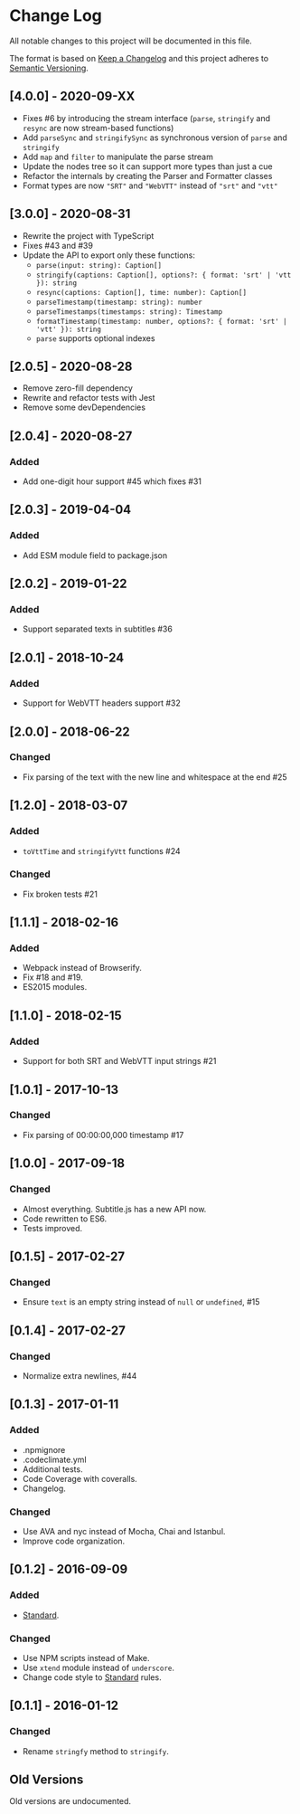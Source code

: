 # Change Log

All notable changes to this project will be documented in this file.

The format is based on [Keep a Changelog](http://keepachangelog.com/)
and this project adheres to [Semantic Versioning](http://semver.org/).

## [4.0.0] - 2020-09-XX
- Fixes #6 by introducing the stream interface (`parse`, `stringify` and `resync` are now stream-based functions)
- Add `parseSync` and `stringifySync` as synchronous version of `parse` and `stringify`
- Add `map` and `filter` to manipulate the parse stream
- Update the nodes tree so it can support more types than just a cue
- Refactor the internals by creating the Parser and Formatter classes
- Format types are now `"SRT"` and `"WebVTT"` instead of `"srt"` and `"vtt"`

## [3.0.0] - 2020-08-31
- Rewrite the project with TypeScript
- Fixes #43 and #39
- Update the API to export only these functions:
  - `parse(input: string): Caption[]`
  - `stringify(captions: Caption[], options?: { format: 'srt' | 'vtt }): string`
  - `resync(captions: Caption[], time: number): Caption[]`
  - `parseTimestamp(timestamp: string): number`
  - `parseTimestamps(timestamps: string): Timestamp`
  - `formatTimestamp(timestamp: number, options?: { format: 'srt' | 'vtt' }): string`
  - `parse` supports optional indexes

## [2.0.5] - 2020-08-28
- Remove zero-fill dependency
- Rewrite and refactor tests with Jest
- Remove some devDependencies

## [2.0.4] - 2020-08-27
### Added
- Add one-digit hour support #45 which fixes #31

## [2.0.3] - 2019-04-04
### Added
- Add ESM module field to package.json

## [2.0.2] - 2019-01-22
### Added
- Support separated texts in subtitles #36

## [2.0.1] - 2018-10-24
### Added
- Support for WebVTT headers support #32

## [2.0.0] - 2018-06-22
### Changed
- Fix parsing of the text with the new line and whitespace at the end #25

## [1.2.0] - 2018-03-07
### Added
- `toVttTime` and `stringifyVtt` functions #24
### Changed
- Fix broken tests #21

## [1.1.1] - 2018-02-16
### Added
- Webpack instead of Browserify.
- Fix #18 and #19.
- ES2015 modules.

## [1.1.0] - 2018-02-15
### Added
- Support for both SRT and WebVTT input strings #21

## [1.0.1] - 2017-10-13
### Changed
- Fix parsing of 00:00:00,000 timestamp #17

## [1.0.0] - 2017-09-18
### Changed
- Almost everything. Subtitle.js has a new API now.
- Code rewritten to ES6.
- Tests improved.

## [0.1.5] - 2017-02-27
### Changed
- Ensure `text` is an empty string instead of `null` or `undefined`, #15

## [0.1.4] - 2017-02-27
### Changed
- Normalize extra newlines, #44

## [0.1.3] - 2017-01-11
### Added
- .npmignore
- .codeclimate.yml
- Additional tests.
- Code Coverage with coveralls.
- Changelog.

### Changed
- Use AVA and nyc instead of Mocha, Chai and Istanbul.
- Improve code organization.

## [0.1.2] - 2016-09-09
### Added
- [Standard](https://github.com/feross/standard).

### Changed
- Use NPM scripts instead of Make.
- Use `xtend` module instead of `underscore`.
- Change code style to [Standard](https://github.com/feross/standard) rules.

## [0.1.1] - 2016-01-12
### Changed
- Rename `stringfy` method to `stringify`.

## Old Versions
Old versions are undocumented.
